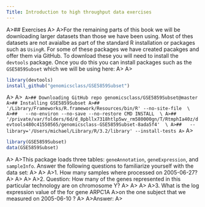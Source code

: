 ```yaml
---
Title: Introduction to high throughput data exercises
---
```


A>## Exercises
A>
A>For the remaining parts of this book we will be downloading larger datasets than those we have been using. Most of thes datasets are not avaialbe as part of the standard R installation or packages such as `UsingR`. For some of these packages we have created pacakges and offer them via GitHub. To download these you will need to install the `devtools` package. Once you do this you can install packages such as the `GSE5859Subset` which we will be using here:
A>
A>
```r
library(devtools)
install_github("genomicsclass/GSE5859Subset")
```
A>
A>```
A>## Downloading GitHub repo genomicsclass/GSE5859Subset@master
A>## Installing GSE5859Subset
A>## '/Library/Frameworks/R.framework/Resources/bin/R' --no-site-file  \
A>##   --no-environ --no-save --no-restore CMD INSTALL  \
A>##   '/private/var/folders/6d/d_8pbllx7318htlp5wv_rm580000gn/T/RtmphIa40z/devtools480c41550565/genomicsclass-GSE5859Subset-8ada5f4'  \
A>##   --library='/Users/michael/Library/R/3.2/library' --install-tests
A>```
A>
```r
library(GSE5859Subset)
data(GSE5859Subset)
```
A>
A>This package loads three tables:  `geneAnnotation`, `geneExpression`, and `sampleInfo`. Answer the following questions to familiarize yourself with the data set:
A>
A>
A>1. How many samples where processed on 2005-06-27?
A>
A>
A>
A>2. Question: How many of the genes represented in this particular technology are on chromosome Y? 
A>
A>
A>
A>3.  What is the log expression value of the for gene ARPC1A
A>on the one subject that we measured on 2005-06-10 ?
A>
A>Answer:
A>
